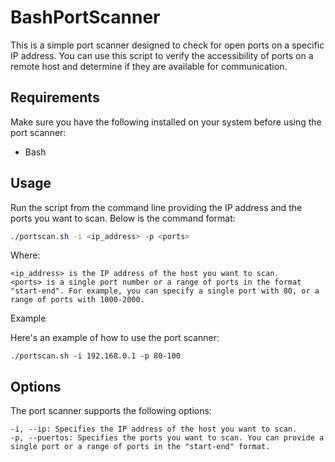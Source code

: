# BashPortScanner

This is a simple port scanner designed to check for open ports on a specific IP address. You can use this script to verify the accessibility of ports on a remote host and determine if they are available for communication.

## Requirements

Make sure you have the following installed on your system before using the port scanner:

- Bash

## Usage

Run the script from the command line providing the IP address and the ports you want to scan. Below is the command format:

```bash
./portscan.sh -i <ip_address> -p <ports>
```

Where:

    <ip_address> is the IP address of the host you want to scan.
    <ports> is a single port number or a range of ports in the format "start-end". For example, you can specify a single port with 80, or a range of ports with 1000-2000.

Example

Here's an example of how to use the port scanner:

```
./portscan.sh -i 192.168.0.1 -p 80-100
```

## Options

The port scanner supports the following options:

    -i, --ip: Specifies the IP address of the host you want to scan.
    -p, --puertos: Specifies the ports you want to scan. You can provide a single port or a range of ports in the "start-end" format.
